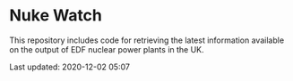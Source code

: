 # Nuke Watch

This repository includes code for retrieving the latest information available on the output of EDF nuclear power plants in the UK.

Last updated: 2020-12-02 05:07